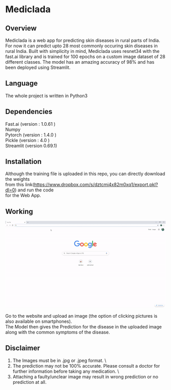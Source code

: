 # Mediclada

## Overview
Mediclada is a web app for predicting skin diseases in rural parts of India. For now it can predict upto 28 most commonly occuring skin diseases in rural India.
Built with simplicity in mind, Mediclada uses resnet34 with the fast.ai library and is trained for 100 epochs on a custom image dataset of 28 different classes.
The model has an amazing accuracy of 98% and has been deployed using Streamlit.

## Language
The whole project is written in Python3

## Dependencies 
Fast.ai (version : 1.0.61 ) \
Numpy \
Pytorch (version : 1.4.0 ) \
Pickle (version : 4.0 ) \
Streamlit (version 0.69.1) 

## Installation
Although the training file is uploaded in this repo, you can directly download the weights \
from this link(https://www.dropbox.com/s/dztcmi4x82m0xq1/export.pkl?dl=0) and run the code \
for the Web App.

## Working
![](walkthrough.gif)

Go to the website and upload an image (the option of clicking pictures is also available on smartphones). \
The Model then gives the Prediction for the disease in the uploaded image along with the common symptoms of the disease.


## Disclaimer
1) The Images must be in .jpg or .jpeg format. \
2) The prediction may not be 100% accurate. Please consult a doctor for further information before taking any medication. \
3) Attaching a faulty/unclear image may result in wrong prediction or no prediction at all.
